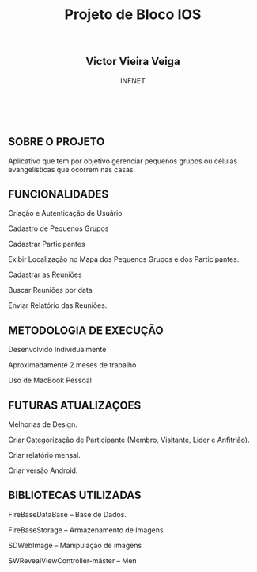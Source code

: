 
<html>
<header>
    <h1>Projeto de Bloco IOS</h1>
    <br>
    <h2>Victor Vieira Veiga</h2>
    <p>INFNET</p>
</header>
    
<article>
  <br>
  <h2>SOBRE O PROJETO</h2>
  <p>Aplicativo que tem por objetivo gerenciar pequenos grupos ou células evangelísticas que ocorrem nas casas.</p>
</article>
  
 <article>
  <h2>FUNCIONALIDADES</h2>
  <p> Criação e Autenticação de Usuário </p>
    <p> Cadastro de Pequenos Grupos </p>
   <p>  Cadastrar Participantes </p>
   <p>  Exibir Localização no Mapa dos Pequenos Grupos e dos Participantes. </p>
  <p>   Cadastrar as Reuniões </p>
   <p>  Buscar Reuniões por data </p>
   <p>  Enviar Relatório das Reuniões. </p>

</article>
 <article>
  <h2>METODOLOGIA DE EXECUÇÃO</h2>
  <p> Desenvolvido Individualmente </p>
   <p> Aproximadamente 2 meses de trabalho </p>
   <p>  Uso de MacBook Pessoal </p>
</article>

 <article>
  <h2>FUTURAS ATUALIZAÇOES</h2>
  <p> Melhorias de Design. </p>
  <p> Criar Categorização de Participante (Membro, Visitante, Líder e Anfitrião).</p>
  <p>  Criar relatório mensal. </p>
  <p>Criar versão Android. </p>

</article>

 <article>
  <h2>BIBLIOTECAS UTILIZADAS</h2>
  <p> FireBaseDataBase – Base de Dados.  </p>
  <p> FireBaseStorage – Armazenamento de Imagens </p>
  <p> SDWebImage – Manipulação de imagens </p>
  <p> SWRevealViewController-máster – Men </p>
</article>
    
</html>

